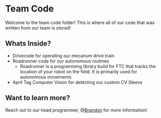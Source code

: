 # Team Code

Welcome to the team code folder! This is where all of our code that was written from our team is stored!

## Whats Inside?

- Drivecode for operating our mecanum drive train
- Roadrunner code for our autonomous routines
  - Roadrunner is a programming library build for FTC that tracks the location of your robot on the field. It is primarily used for autonomous movements
- April Tag Computer Vision for detecting our custom CV Sleeve

## Want to learn more?

Reach out to our head programmer, [@Brandon](https://github.com/BrandonPacewic) for more information!
